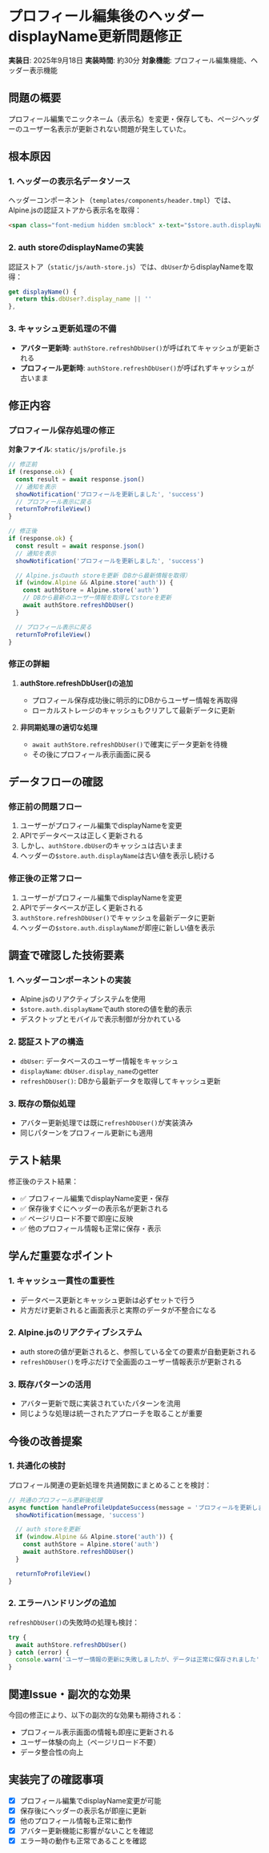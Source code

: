 # プロフィール編集後のヘッダーdisplayName更新問題修正

**実装日**: 2025年9月18日
**実装時間**: 約30分
**対象機能**: プロフィール編集機能、ヘッダー表示機能

## 問題の概要

プロフィール編集でニックネーム（表示名）を変更・保存しても、ページヘッダーのユーザー名表示が更新されない問題が発生していた。

## 根本原因

### 1. ヘッダーの表示名データソース
ヘッダーコンポーネント（`templates/components/header.tmpl`）では、Alpine.jsの認証ストアから表示名を取得：

```html
<span class="font-medium hidden sm:block" x-text="$store.auth.displayName || $store.auth.username"></span>
```

### 2. auth storeのdisplayNameの実装
認証ストア（`static/js/auth-store.js`）では、`dbUser`からdisplayNameを取得：

```javascript
get displayName() {
  return this.dbUser?.display_name || ''
},
```

### 3. キャッシュ更新処理の不備
- **アバター更新時**: `authStore.refreshDbUser()`が呼ばれてキャッシュが更新される
- **プロフィール更新時**: `authStore.refreshDbUser()`が呼ばれずキャッシュが古いまま

## 修正内容

### プロフィール保存処理の修正

**対象ファイル**: `static/js/profile.js`

```javascript
// 修正前
if (response.ok) {
  const result = await response.json()
  // 通知を表示
  showNotification('プロフィールを更新しました', 'success')
  // プロフィール表示に戻る
  returnToProfileView()
}

// 修正後
if (response.ok) {
  const result = await response.json()
  // 通知を表示
  showNotification('プロフィールを更新しました', 'success')

  // Alpine.jsのauth storeを更新（DBから最新情報を取得）
  if (window.Alpine && Alpine.store('auth')) {
    const authStore = Alpine.store('auth')
    // DBから最新のユーザー情報を取得してstoreを更新
    await authStore.refreshDbUser()
  }

  // プロフィール表示に戻る
  returnToProfileView()
}
```

### 修正の詳細

1. **authStore.refreshDbUser()の追加**
   - プロフィール保存成功後に明示的にDBからユーザー情報を再取得
   - ローカルストレージのキャッシュもクリアして最新データに更新

2. **非同期処理の適切な処理**
   - `await authStore.refreshDbUser()`で確実にデータ更新を待機
   - その後にプロフィール表示画面に戻る

## データフローの確認

### 修正前の問題フロー
1. ユーザーがプロフィール編集でdisplayNameを変更
2. APIでデータベースは正しく更新される
3. しかし、`authStore.dbUser`のキャッシュは古いまま
4. ヘッダーの`$store.auth.displayName`は古い値を表示し続ける

### 修正後の正常フロー
1. ユーザーがプロフィール編集でdisplayNameを変更
2. APIでデータベースが正しく更新される
3. `authStore.refreshDbUser()`でキャッシュを最新データに更新
4. ヘッダーの`$store.auth.displayName`が即座に新しい値を表示

## 調査で確認した技術要素

### 1. ヘッダーコンポーネントの実装
- Alpine.jsのリアクティブシステムを使用
- `$store.auth.displayName`でauth storeの値を動的表示
- デスクトップとモバイルで表示制御が分かれている

### 2. 認証ストアの構造
- `dbUser`: データベースのユーザー情報をキャッシュ
- `displayName`: `dbUser.display_name`のgetter
- `refreshDbUser()`: DBから最新データを取得してキャッシュ更新

### 3. 既存の類似処理
- アバター更新処理では既に`refreshDbUser()`が実装済み
- 同じパターンをプロフィール更新にも適用

## テスト結果

修正後のテスト結果：
- ✅ プロフィール編集でdisplayName変更・保存
- ✅ 保存後すぐにヘッダーの表示名が更新される
- ✅ ページリロード不要で即座に反映
- ✅ 他のプロフィール情報も正常に保存・表示

## 学んだ重要なポイント

### 1. キャッシュ一貫性の重要性
- データベース更新とキャッシュ更新は必ずセットで行う
- 片方だけ更新されると画面表示と実際のデータが不整合になる

### 2. Alpine.jsのリアクティブシステム
- auth storeの値が更新されると、参照している全ての要素が自動更新される
- `refreshDbUser()`を呼ぶだけで全画面のユーザー情報表示が更新される

### 3. 既存パターンの活用
- アバター更新で既に実装されていたパターンを流用
- 同じような処理は統一されたアプローチを取ることが重要

## 今後の改善提案

### 1. 共通化の検討
プロフィール関連の更新処理を共通関数にまとめることを検討：

```javascript
// 共通のプロフィール更新後処理
async function handleProfileUpdateSuccess(message = 'プロフィールを更新しました') {
  showNotification(message, 'success')

  // auth storeを更新
  if (window.Alpine && Alpine.store('auth')) {
    const authStore = Alpine.store('auth')
    await authStore.refreshDbUser()
  }

  returnToProfileView()
}
```

### 2. エラーハンドリングの追加
`refreshDbUser()`の失敗時の処理も検討：

```javascript
try {
  await authStore.refreshDbUser()
} catch (error) {
  console.warn('ユーザー情報の更新に失敗しましたが、データは正常に保存されました', error)
}
```

## 関連Issue・副次的な効果

今回の修正により、以下の副次的な効果も期待される：
- プロフィール表示画面の情報も即座に更新される
- ユーザー体験の向上（ページリロード不要）
- データ整合性の向上

## 実装完了の確認事項

- [x] プロフィール編集でdisplayName変更が可能
- [x] 保存後にヘッダーの表示名が即座に更新
- [x] 他のプロフィール情報も正常に動作
- [x] アバター更新機能に影響がないことを確認
- [x] エラー時の動作も正常であることを確認